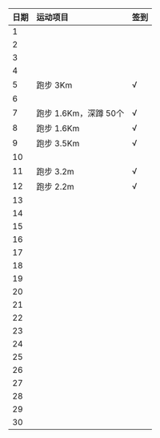 日期|运动项目|签到
:---------------|:---------------|:---------------
1| | |
2| | |
3| | |
4| | |
5|跑步 3Km |√|
6| | |
7|跑步 1.6Km，深蹲 50个|√|
8|跑步 1.6Km|√|
9|跑步 3.5Km|√|
10| | |
11|跑步 3.2m|√|
12|跑步 2.2m|√|
13| | |
14| | |
15| | |
16| | |
17| | |
18| | |
19| | |
20| | |
21| | |
22| | |
23| | |
24| | |
25| | |
26| | |
27| | |
28| | |
29| | |
30| | |
